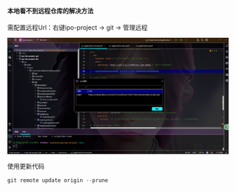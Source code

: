 #### 本地看不到远程仓库的解决方法

需配置远程Url：右键ipo-project -> git -> 管理远程

![image-20250611113500430](images/image-20250611113500430.png)

使用更新代码

```java
git remote update origin --prune
```

